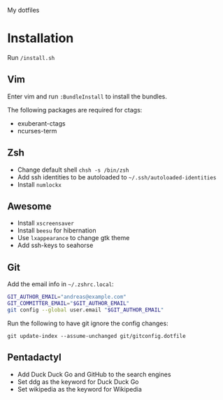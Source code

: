 My dotfiles

# Installation

Run `/install.sh`

## Vim

Enter vim and run `:BundleInstall` to install the bundles.

The following packages are required for ctags:
* exuberant-ctags
* ncurses-term

## Zsh

* Change default shell `chsh -s /bin/zsh`
* Add ssh identities to be autoloaded to `~/.ssh/autoloaded-identities`
* Install `numlockx`

## Awesome

* Install `xscreensaver`
* Install `beesu` for hibernation
* Use `lxappearance` to change gtk theme
* Add ssh-keys to seahorse

## Git

Add the email info in `~/.zshrc.local`:

```zsh
GIT_AUTHOR_EMAIL="andreas@example.com"
GIT_COMMITTER_EMAIL="$GIT_AUTHOR_EMAIL"
git config --global user.email "$GIT_AUTHOR_EMAIL"
```

Run the following to have git ignore the config changes:

    git update-index --assume-unchanged git/gitconfig.dotfile

## Pentadactyl

* Add Duck Duck Go and GitHub to the search engines
* Set ddg as the keyword for Duck Duck Go
* Set wikipedia as the keyword for Wikipedia
